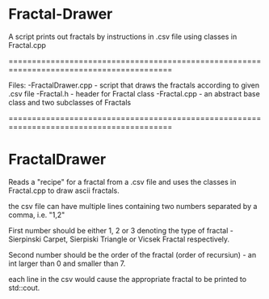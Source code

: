 # Fractal-Drawer
A script prints out fractals by instructions in .csv file using classes in Fractal.cpp

=========================================================================================

Files:
-FractalDrawer.cpp - script that draws the fractals according to given .csv file
-Fractal.h - header for Fractal class
-Fractal.cpp - an abstract base class and two subclasses of Fractals

=========================================================================================

FractalDrawer
============
Reads a "recipe" for a fractal from a .csv file and uses the classes in Fractal.cpp to draw ascii fractals.

the csv file can have multiple lines containing two numbers separated by a comma, i.e. "1,2"

First number should be either 1, 2 or 3 denoting the type of fractal - Sierpinski Carpet, Sierpiski Triangle or Vicsek Fractal respectively.

Second number should be the order of the fractal (order of recursiun) - an int larger than 0 and smaller than 7.

each line in the csv would cause the appropriate fractal to be printed to std::cout.
